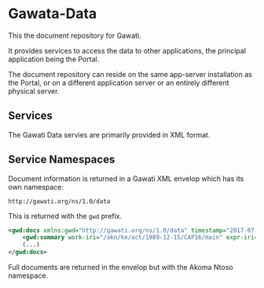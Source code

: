 # Gawata-Data

This the document repository for Gawati. 

It provides services to access the data to other applications, the principal application being the Portal. 

The document repository can reside on the same app-server installation as the Portal, or on a different application server or an entirely different physical server.

## Services

The Gawati Data servies are primarily provided in XML format.

## Service Namespaces

Document information is returned in a Gawati XML envelop which has its own namespace:

```
http://gawati.org/ns/1.0/data
```
This is returned with the `gwd` prefix.

```xml
<gwd:docs xmlns:gwd="http://gawati.org/ns/1.0/data" timestamp="2017-07-27T11:42:02.796+05:30" orderedby="dt-updated-desc">
    <gwd:summary work-iri="/akn/ke/act/1989-12-15/CAP16/main" expr-iri="/akn/ke/act/1989-12-15/CAP16/eng@2009-07-23/main"/>
    (...)
</gwd:docs>

```

Full documents are returned in the envelop but with the Akoma Ntoso namespace.


